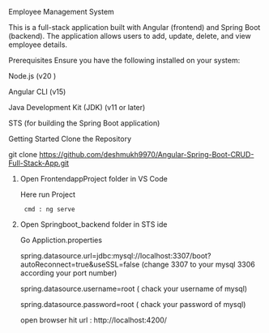 Employee Management System

This is a full-stack application built with Angular (frontend) and Spring Boot (backend). The application allows users to add, update, delete, and view employee details.

Prerequisites
Ensure you have the following installed on your system:

Node.js (v20 )

Angular CLI (v15)


Java Development Kit (JDK) (v11 or later)

STS (for building the Spring Boot application)

Getting Started
Clone the Repository

git clone https://github.com/deshmukh9970/Angular-Spring-Boot-CRUD-Full-Stack-App.git

1. Open FrontendappProject  folder in VS Code
    
      Here run Project
   
        cmd : ng serve
   
2. Open Springboot_backend  folder in STS ide

    Go Appliction.properties
   
     spring.datasource.url=jdbc:mysql://localhost:3307/boot?autoReconnect=true&useSSL=false  (change 3307 to your mysql 3306 according your port number)
   
      spring.datasource.username=root ( chack your username of mysql)
   
     spring.datasource.password=root   ( chack your password of mysql)

   

   open browser hit url : http://localhost:4200/

